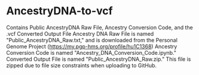 # AncestryDNA-to-vcf
Contains Public AncestryDNA Raw File, Ancestry Conversion Code, and the .vcf Converted Output File
Ancestry DNA Raw File is named "Public_AncestryDNA_Raw.txt," and is downloaded from the Personal Genome Project (https://my.pgp-hms.org/profile/hu1C1368)
Ancestry Conversion Code is named "Ancestry_DNA_Conversion_Code.ipynb."
Converted Output File is named "Public_AncestryDNA_Raw.zip." This file is zipped due to file size constraints when uploading to GitHub.
